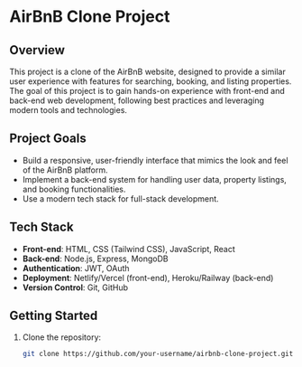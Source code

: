 # AirBnB Clone Project

## Overview
This project is a clone of the AirBnB website, designed to provide a similar user experience with features for searching, booking, and listing properties. The goal of this project is to gain hands-on experience with front-end and back-end web development, following best practices and leveraging modern tools and technologies.

## Project Goals
- Build a responsive, user-friendly interface that mimics the look and feel of the AirBnB platform.
- Implement a back-end system for handling user data, property listings, and booking functionalities.
- Use a modern tech stack for full-stack development.

## Tech Stack
- **Front-end**: HTML, CSS (Tailwind CSS), JavaScript, React
- **Back-end**: Node.js, Express, MongoDB
- **Authentication**: JWT, OAuth
- **Deployment**: Netlify/Vercel (front-end), Heroku/Railway (back-end)
- **Version Control**: Git, GitHub

## Getting Started
1. Clone the repository:
   ```bash
   git clone https://github.com/your-username/airbnb-clone-project.git
